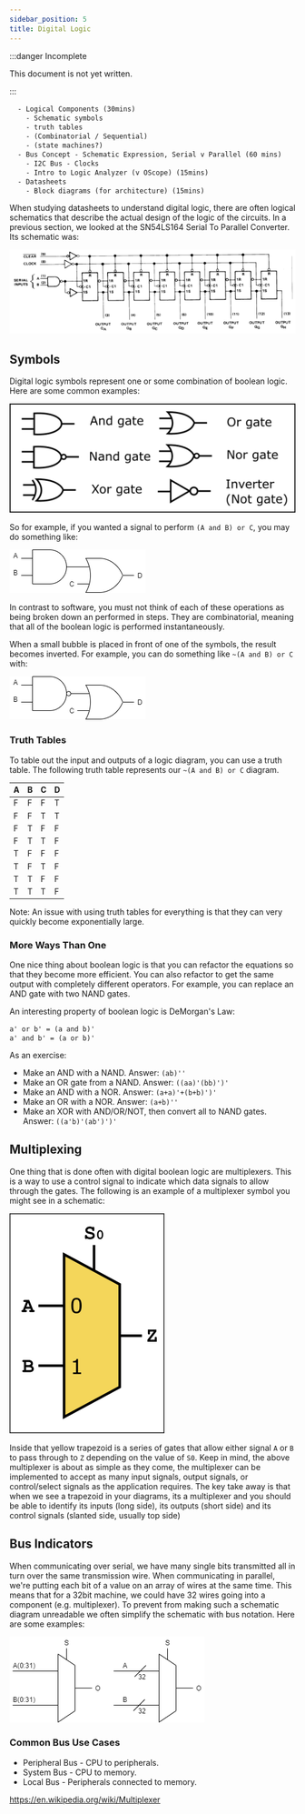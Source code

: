 ```yaml
---
sidebar_position: 5
title: Digital Logic
---
```


:::danger Incomplete

This document is not yet written.

:::

```text
  - Logical Components (30mins)
    - Schematic symbols
    - truth tables
    - (Combinatorial / Sequential)
    - (state machines?)
  - Bus Concept - Schematic Expression, Serial v Parallel (60 mins)
    - I2C Bus - Clocks
    - Intro to Logic Analyzer (v OScope) (15mins)
  - Datasheets
    - Block diagrams (for architecture) (15mins)
```

When studying datasheets to understand digital logic, there are often logical schematics that describe the actual design of the logic of the circuits. In a previous section, we looked at the SN54LS164 Serial To Parallel Converter. Its schematic was:

![picture of logic schematic for sn54ls164](./DigitalLogic/sn54ls164-digital-logic-horiz.png)

## Symbols

Digital logic symbols represent one or some combination of boolean logic. Here are some common examples:

![logic symbols](./PracticalEE/logical-511x195.png)

So for example, if you wanted a signal to perform `(A and B) or C`, you may do something like:

![A And B or C](./DigitalLogic/AAndBOrC.png)

In contrast to software, you must not think of each of these operations as being broken down an performed in steps. They are combinatorial, meaning that all of the boolean logic is performed instantaneously. 

<!-- ## Logic Types

Combinatorial Logic - All in parallel, no sense of time.
Sequential Logic - Processed based on state and time. State means the system "remembers" something. -->


When a small bubble is placed in front of one of the symbols, the result becomes inverted. For example, you can do something like `~(A and B) or C` with:

![Not A And B or C](./DigitalLogic/NotAAndBOrC.png)

### Truth Tables

To table out the input and outputs of a logic diagram, you can use a truth table. The following truth table represents our `~(A and B) or C` diagram.

| A | B | C | D |
| - | - | - | - |
| F | F | F | T |
| F | F | T | T |
| F | T | F | F |
| F | T | T | F |
| T | F | F | F |
| T | F | T | F |
| T | T | F | F |
| T | T | T | F |

Note: An issue with using truth tables for everything is that they can very quickly become exponentially large.

### More Ways Than One

One nice thing about boolean logic is that you can refactor the equations so that they become more efficient. You can also refactor to get the same output with completely different operators. For example, you can replace an AND gate with two NAND gates.

An interesting property of boolean logic is DeMorgan's Law:

```text
a' or b' = (a and b)'
a' and b' = (a or b)'
```

As an exercise:

- Make an AND with a NAND. Answer: `(ab)''`
- Make an OR gate from a NAND. Answer: `((aa)'(bb)')'`
- Make an AND with a NOR. Answer: `(a+a)'+(b+b)')'`
- Make an OR with a NOR. Answer: `(a+b)''`
- Make an XOR with AND/OR/NOT, then convert all to NAND gates. Answer: `((a'b)'(ab')')'`

<!-- TODO: Mention that there can be multiple inputs per gate. -->

## Multiplexing

One thing that is done often with digital boolean logic are multiplexers. This is a way to use a control signal to indicate which data signals to allow through the gates. The following is an example of a multiplexer symbol you might see in a schematic:

![multiplexer symbol](./DigitalLogic/multiplexer.png)

Inside that yellow trapezoid is a series of gates that allow either signal `A` or `B` to pass through to `Z` depending on the value of `S0`. Keep in mind, the above multiplexer is about as simple as they come, the multiplexer can be implemented to accept as many input signals, output signals, or control/select signals as the application requires. The key take away is that when we see a trapezoid in your diagrams, its a multiplexer and you should be able to identify its inputs (long side), its outputs (short side) and its control signals (slanted side, usually top side)

## Bus Indicators

When communicating over serial, we have many single bits transmitted all in turn over the same transmission wire. When communicating in parallel, we're putting each bit of a value on an array of wires at the same time. This means that for a 32bit machine, we could have 32 wires going into a component (e.g. multiplexer). To prevent from making such a schematic diagram unreadable we often simplify the schematic with bus notation. Here are some examples:

![bus notation](./DigitalLogic/busnotation.png)

<!-- TODO: Discuss uses of a bus. -->

### Common Bus Use Cases

- Peripheral Bus - CPU to peripherals.
- System Bus - CPU to memory.
- Local Bus - Peripherals connected to memory.

<!-- TODO: As an exercise, identify some of the buses on a board from visual inspection. -->

https://en.wikipedia.org/wiki/Multiplexer